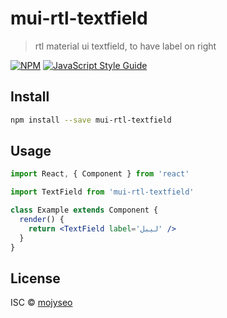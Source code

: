 # mui-rtl-textfield

> rtl material ui textfield, to have label on right

[![NPM](https://img.shields.io/npm/v/mui-rtl-textfield.svg)](https://www.npmjs.com/package/mui-rtl-textfield) [![JavaScript Style Guide](https://img.shields.io/badge/code_style-standard-brightgreen.svg)](https://standardjs.com)

## Install

```bash
npm install --save mui-rtl-textfield
```

## Usage

```jsx
import React, { Component } from 'react'

import TextField from 'mui-rtl-textfield'

class Example extends Component {
  render() {
    return <TextField label='لیبل' />
  }
}
```

## License

ISC © [mojyseo](https://github.com/mojyseo)
